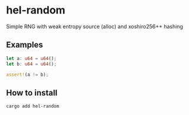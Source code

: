 # hel-random

Simple RNG with weak entropy source (alloc) and xoshiro256++ hashing

## Examples

```rust
let a: u64 = u64();
let b: u64 = u64();

assert!(a != b);
```

## How to install

```
cargo add hel-random
```
